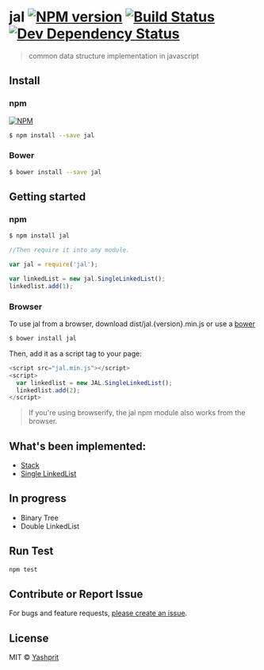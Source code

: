 # jal  [![NPM version][npm-image]][npm-url] [![Build Status][travis-image]][travis-url] [![Dev Dependency Status][daviddmdev-image]][daviddm-url]

> common data structure implementation in javascript


## Install

### npm
[![NPM](https://nodei.co/npm/jal.png?mini=true)](https://nodei.co/npm/jal/)

```sh
$ npm install --save jal
```

### Bower
```sh
$ bower install --save jal
```

## Getting started

### npm

```sh
$ npm install jal
```

```js
//Then require it into any module.

var jal = require('jal');

var linkedList = new jal.SingleLinkedList();
linkedlist.add(1);
```

### Browser

To use jal from a browser, download dist/jal.{version}.min.js or use a [bower](http://bower.io/search/?q=jal)

```sh
$ bower install jal
```

Then, add it as a script tag to your page:

```js
<script src="jal.min.js"></script>
<script>
  var linkedlist = new JAL.SingleLinkedList();
  linkedlist.add(2);
</script>
```

> If you're using browserify, the jal npm module also works from the browser.


## What's been implemented:
* <a href="https://cdn.rawgit.com/yashprit/jal/master/doc/html/Stack.html" target="_blank">Stack</a>
* <a href="https://cdn.rawgit.com/yashprit/jal/master/doc/html/SingleLinkedList.html" target="_blank">Single LinkedList</a>

## In progress
* Binary Tree
* Double LinkedList

## Run Test
```sh
npm test
```

## Contribute or Report Issue
For bugs and feature requests, [please create an issue][issue-url].


## License

MIT © [Yashprit](yashprit.github.io)

[issue-url]: https://github.com/yashprit/jal/issues
[npm-url]: https://npmjs.org/package/jal
[npm-image]: https://img.shields.io/npm/v/jal.svg
[travis-url]: https://travis-ci.org/yashprit/jal
[travis-image]: https://travis-ci.org/yashprit/jal.svg?branch=master
[daviddmdev-image]: https://david-dm.org/yashprit/jal/dev-status.svg?theme=shields.io
[daviddm-url]: https://david-dm.org/yashprit/jal
[bower-url]: http://bower.io/search/?q=owner:yashprit
[bower-image]: https://badge.fury.io/bo/jal@1x.png
